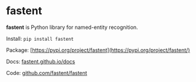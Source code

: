 # fastent
**fastent** is Python library for named-entity recognition.

Install: `pip install fastent`

Package: [https://pypi.org/project/fastent](https://pypi.org/project/fastent/)

Docs: [fastent.github.io/docs](https://fastent.github.io/docs)

Code: [github.com/fastent/fastent](https://github.com/fastent/fastent/)

